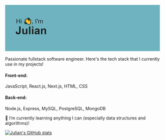 ![Header](/header.png)

Passionate fullstack software engineer. Here's the tech stack that I currently use in my projects!

#### Front-end:
JavaScript, React.js, Next.js, HTML, CSS
#### Back-end: 
Node.js, Express, MySQL, PostgreSQL, MongoDB


🌱 I’m currently learning anything I can (especially data structures and algorithms)!

[![Julian's GitHub stats](https://github-readme-stats.vercel.app/api?username=jutam653&show_icons=true&theme=radical)](https://github.com/jutam653/github-readme-stats)

<!--
**jutam653/jutam653** is a ✨ _special_ ✨ repository because its `README.md` (this file) appears on your GitHub profile.

Here are some ideas to get you started:

- 🔭 I’m currently working on ...
- 🌱 I’m currently learning ...
- 👯 I’m looking to collaborate on ...
- 🤔 I’m looking for help with ...
- 💬 Ask me about ...
- 📫 How to reach me: ...
- 😄 Pronouns: ...
- ⚡ Fun fact: ...
-->
